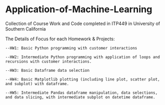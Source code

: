 # Application-of-Machine-Learning
Collection of Course Work and Code completed in ITP449 in University of Southern California

The Details of Focus for each Homework & Projects:

	--HW1: Basic Python programming with customer interactions

	--HW2: Intermediate Python programming with application of loops and recursions with customer interactions. 

	--HW3: Basic Dataframe data selection

	--HW4: Basic Matplotlib plotting (including line plot, scatter plot, and subplot) with dataframe.

	--HW5: Intermediate Pandas dataframe manipulation, data selections, and data slicing, with intermediate subplot on datetime dataframe. 
